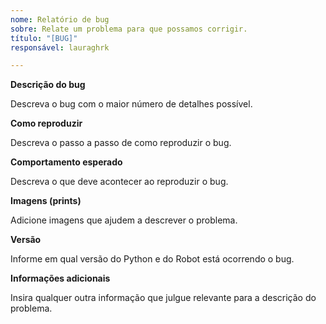 ```yaml
---
nome: Relatório de bug
sobre: Relate um problema para que possamos corrigir. 
título: "[BUG]"
responsável: lauraghrk

---
```


**Descrição do bug**  

Descreva o bug com o maior número de detalhes possível.

**Como reproduzir**

Descreva o passo a passo de como reproduzir o bug.


**Comportamento esperado**

Descreva o que deve acontecer ao reproduzir o bug.

**Imagens (prints)**

Adicione imagens que ajudem a descrever o problema.

**Versão**

Informe em qual versão do Python e do Robot está ocorrendo o bug.

**Informações adicionais**

Insira qualquer outra informação que julgue relevante para a descrição do problema.
